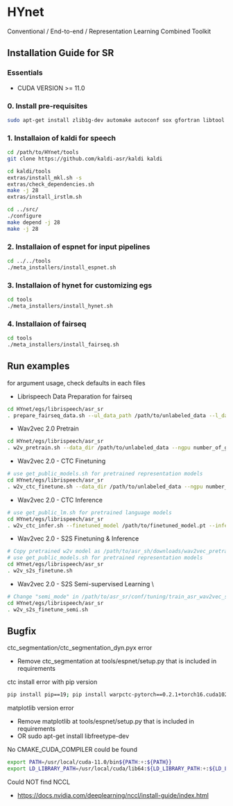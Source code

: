 # HYnet
Conventional / End-to-end / Representation Learning Combined Toolkit

## Installation Guide for SR

### Essentials
- CUDA VERSION >= 11.0

### 0. Install pre-requisites
```bash
sudo apt-get install zlib1g-dev automake autoconf sox gfortran libtool subversion python2.7
```

### 1. Installaion of kaldi for speech
```bash
cd /path/to/HYnet/tools
git clone https://github.com/kaldi-asr/kaldi kaldi

cd kaldi/tools
extras/install_mkl.sh -s
extras/check_dependencies.sh
make -j 28
extras/install_irstlm.sh

cd ../src/
./configure
make depend -j 28
make -j 28
```

### 2. Installaion of espnet for input pipelines
```bash
cd ../../tools
./meta_installers/install_espnet.sh
```

### 3. Installaion of hynet for customizing egs
```bash
cd tools
./meta_installers/install_hynet.sh
```

### 4. Installaion of fairseq
```bash
cd tools
./meta_installers/install_fairseq.sh
```

## Run examples
for argument usage, check defaults in each files

- Librispeech Data Preparation for fairseq
```bash
cd HYnet/egs/librispeech/asr_sr
. prepare_fairseq_data.sh --ul_data_path /path/to/unlabeled_data --l_data_path /path/to/labeled_data --save_ul_data_dir /path/to/save/unlabeled_data --save_l_data_dir /path/to/save/labeled_data
```

- Wav2vec 2.0 Pretrain
```bash
cd HYnet/egs/librispeech/asr_sr
. w2v_pretrain.sh --data_dir /path/to/unlabeled_data --ngpu number_of_gpus --config_dir /path/to/config/directory --config_name yaml_file_in_config_dir
```

- Wav2vec 2.0 - CTC Finetuning
```bash
# use get_public_models.sh for pretrained representation models
cd HYnet/egs/librispeech/asr_sr
. w2v_ctc_finetune.sh --data_dir /path/to/unlabeled_data --ngpu number_of_gpus --config_dir /path/to/config/directory --config_name yaml_file_in_config_dir
```

- Wav2vec 2.0 - CTC Inference
```bash
# use get_public_lm.sh for pretrained language models
cd HYnet/egs/librispeech/asr_sr
. w2v_ctc_infer.sh --finetuned_model /path/to/finetuned_model.pt --inference_result /path/to/save/results
```

- Wav2vec 2.0 - S2S Finetuning & Inference
```bash
# Copy pretrained w2v model as /path/to/asr_sh/downloads/wav2vec_pretrained_models/libri960_big.pt
# use get_public_models.sh for pretrained representation models
cd HYnet/egs/librispeech/asr_sr
. w2v_s2s_finetune.sh
```

- Wav2vec 2.0 - S2S Semi-supervised Learning \
```bash
# Change "semi_mode" in /path/to/asr_sr/conf/tuning/train_asr_wav2vec_s2s_semi.yaml
cd HYnet/egs/librispeech/asr_sr
. w2v_s2s_finetune_semi.sh
```

## Bugfix

ctc_segmentation/ctc_segmentation_dyn.pyx error
- Remove ctc_segmentation at tools/espnet/setup.py that is included in requirements

ctc install error with pip version
```bash
pip install pip==19; pip install warpctc-pytorch==0.2.1+torch16.cuda102
```

matplotlib version error
- Remove matplotlib at tools/espnet/setup.py that is included in requirements
- OR sudo apt-get install libfreetype-dev

No CMAKE_CUDA_COMPILER could be found
```bash
export PATH=/usr/local/cuda-11.0/bin${PATH:+:${PATH}}
export LD_LIBRARY_PATH=/usr/local/cuda/lib64:${LD_LIBRARY_PATH:+:${LD_LIBRARY_PATH}}
```

Could NOT find NCCL
- https://docs.nvidia.com/deeplearning/nccl/install-guide/index.html

